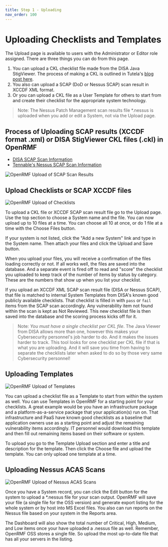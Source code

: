 ```yaml
---
title: Step 1 - Uploading
nav_order: 100
---
```


# Uploading Checklists and Templates

The Upload page is available to users with the Administrator or Editor role assigned. There are three things you can do from this page.  

1. You can upload a CKL checklist file made from the DISA Java StigViewer. The process of making a CKL is outlined in Tutela's [blog post here](https://medium.com/@dgould_43957/how-to-use-disa-stig-viewer-tool-907358d17cea). 
2. You also can upload a SCAP (DoD or Nessus SCAP) scan result in XCCDF XML format. 
3. Or you can upload a CKL file as a User Template for others to start from and create their checklist for the appropriate system technology. 

> Note: The Nessus Patch Management scan results file *.nessus is uploaded when you add or edit a System, not via the Upload page. 

## Process of Uploading SCAP results (XCCDF format .xml) or DISA StigViewer CKL files (.ckl) in OpenRMF
* [DISA SCAP Scan Information](https://public.cyber.mil/stigs/scap/)
* [Tennable's Nessus SCAP Scan Information](https://community.tenable.com/s/article/How-to-create-a-SCAP-scan)

![OpenRMF Upload of SCAP Scan Results](/assets/OpenRMF-SCAP-Process.png)

## Upload Checklists or SCAP XCCDF files
![OpenRMF Upload of Checklists](/assets/upload-checklist-xccdf.png)

To upload a CKL file or XCCDF SCAP scan result file go to the Upload page. Use the top section to choose a System name and the file. You can now upload up to 10 files at a time. You can choose all 10 at once, or do 1 file at a time with the Choose Files button. 

If your system is not listed, click the "Add a new System" link and type in the System name. Then attach your files and click the Upload and Save button. 

When you upload your files, you will receive a confirmation of the files loading correctly or not. If all works well, the files are saved into the database. And a separate event is fired off to read and "score" the checklist you uploaded to keep track of the number of items by status by category. These are the numbers that show up when you list your checklist. 

If you upload an XCCDF XML SCAP scan result file (DISA or Nessus SCAP), that file is matched to internal System Templates from DISA's known good publicly available checklists. That checklist is filled in with `pass` or `fail` items from the SCAP scan accordingly. Any vulnerability item not found within the scan is kept as Not Reviewed. This new checklist file is then saved into the database and the scoring process kicks off for it. 

> Note: _You must have a single checklist per CKL file_. The Java Viewer from DISA allows more than one, however this makes your Cybersecurity personnel's job harder to do. And it makes the issues harder to track. This tool looks for one checklist per CKL file if that is what you are uploading. And it will save you time from having to separate the checklists later when asked to do so by those very same Cybersecurity personnel!

## Uploading Templates

![OpenRMF Upload of Templates](/assets/upload-template.png)

You can upload a checklist file as a Template to start from within the system as well. You can use Templates in OpenRMF for a starting point for your checklists. A great example would be you have an infrastructure package and a platform-as-a-service package that your application(s) run on. That infrastructure and PaaS have known good checklists as a baseline that application owners use as a starting point and adjust the remaining vulnerability items accordingly.  IT personnel would download this template and then fill out remaining items based on their software or system.

To upload you go to the Template Upload section and enter a title and description for the template. Then click the Choose file and upload the template. You can only upload one template at a time. 

## Uploading Nessus ACAS Scans

![OpenRMF Upload of Nessus ACAS Scans](/assets/upload-nessus-scan-file.png)

Once you have a System record, you can click the Edit button for the system to upload a *.nessus file for your scan output. OpenRMF will save your file (a single file for the OSS version) and generate export listing for the whole system or by host into MS Excel files. You also can run reports on the Nessus file based on your system in the Reports area. 

The Dashboard will also show the total number of Critical, High, Medium, and Low items once your have uploaded a .nessus file as well. Remember, OpenRMF OSS stores a single file. So upload the most up-to-date file that has all your servers in the listing. 